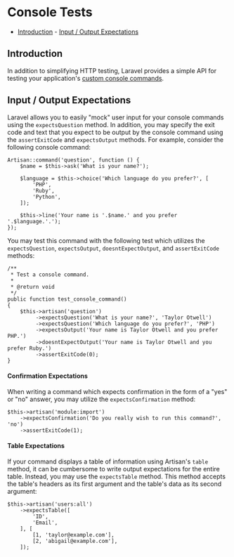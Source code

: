 # Console Tests

- [Introduction](#introduction)  - [Input / Output
Expectations](#input-output-expectations)

<a name="introduction"></a>
## Introduction

In addition to simplifying HTTP testing, Laravel provides a simple API for
testing your application's [custom console
commands](/docs/{{version}}/artisan).

<a name="input-output-expectations"></a>
## Input / Output Expectations

Laravel allows you to easily "mock" user input for your console commands
using the `expectsQuestion` method. In addition, you may specify the exit
code and text that you expect to be output by the console command using the
`assertExitCode` and `expectsOutput` methods. For example, consider the
following console command:

    Artisan::command('question', function () {
        $name = $this->ask('What is your name?');

        $language = $this->choice('Which language do you prefer?', [
            'PHP',
            'Ruby',
            'Python',
        ]);

        $this->line('Your name is '.$name.' and you prefer '.$language.'.');
    });

You may test this command with the following test which utilizes the
`expectsQuestion`, `expectsOutput`, `doesntExpectOutput`, and
`assertExitCode` methods:

    /**
     * Test a console command.
     *
     * @return void
     */
    public function test_console_command()
    {
        $this->artisan('question')
             ->expectsQuestion('What is your name?', 'Taylor Otwell')
             ->expectsQuestion('Which language do you prefer?', 'PHP')
             ->expectsOutput('Your name is Taylor Otwell and you prefer PHP.')
             ->doesntExpectOutput('Your name is Taylor Otwell and you prefer Ruby.')
             ->assertExitCode(0);
    }

<a name="confirmation-expectations"></a>
#### Confirmation Expectations

When writing a command which expects confirmation in the form of a "yes" or
"no" answer, you may utilize the `expectsConfirmation` method:

    $this->artisan('module:import')
        ->expectsConfirmation('Do you really wish to run this command?', 'no')
        ->assertExitCode(1);

<a name="table-expectations"></a>
#### Table Expectations

If your command displays a table of information using Artisan's `table`
method, it can be cumbersome to write output expectations for the entire
table. Instead, you may use the `expectsTable` method. This method accepts
the table's headers as its first argument and the table's data as its second
argument:

    $this->artisan('users:all')
        ->expectsTable([
            'ID',
            'Email',
        ], [
            [1, 'taylor@example.com'],
            [2, 'abigail@example.com'],
        ]);
